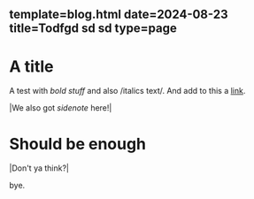 template=blog.html
date=2024-08-23
title=Todfgd sd sd
type=page
----
# A title

A test with *bold stuff* and also /italics text/.
And add to this a [link](https://maeln.com).

|We also got *sidenote* here!|

# Should be enough
|Don't ya think?|

bye.
